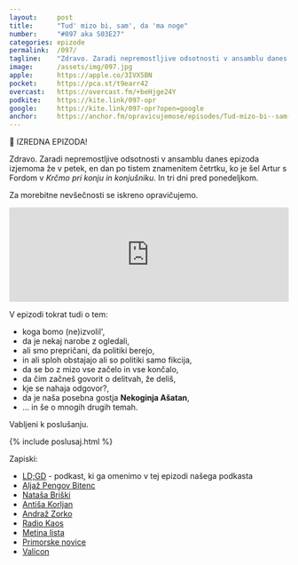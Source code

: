 ```yaml
---
layout: 	post
title:  	"Tud' mizo bi, sam', da 'ma noge"
number: 	"#097 aka S03E27"
categories:	epizode
permalink:	/097/
tagline: 	"Zdravo. Zaradi nepremostljive odsotnosti v ansamblu danes epizoda izjemoma že v petek, en dan po tistem znamenitem četrtku, ko je šel Artur s Fordom v pivnico gledat soočenje."
image:		/assets/img/097.jpg
apple:		https://apple.co/3IVX5BN
pocket:		https://pca.st/t9earr42
overcast:	https://overcast.fm/+beHjge24Y
podkite:	https://kite.link/097-opr
google:		https://kite.link/097-opr?open=google
anchor:		https://anchor.fm/opravicujemose/episodes/Tud-mizo-bi--sam--da-ma-noge-e1gi8hi
---
```


🚨 IZREDNA EPIZODA! 

Zdravo. Zaradi nepremostljive odsotnosti v ansamblu danes epizoda izjemoma že v petek, en dan po tistem znamenitem četrtku, ko je šel Artur s Fordom v _Krčmo pri konju in konjušniku_. In tri dni pred ponedeljkom. 

Za morebitne nevšečnosti se iskreno opravičujemo. 

<iframe src="https://www.listennotes.com/podcasts/opravičujemo-se-za/tud-mizo-bi-sam-da-ma-noge-UYT-mEhZxsW/embed/" height="170px" width="100%" style="width: 1px; min-width: 100%;" loading="lazy" frameborder="0" scrolling="no"></iframe>

V epizodi tokrat tudi o tem:
- koga bomo (ne)izvolil',
- da je nekaj narobe z ogledali,
- ali smo prepričani, da politiki berejo, 
- in ali sploh obstajajo ali so politiki samo fikcija,
- da se bo z mizo vse začelo in vse končalo,
- da čim začneš govorit o delitvah, že deliš,
- kje se nahaja odgovor?,
- da je naša posebna gostja **Nekoginja Ašatan**,
- ... in še o mnogih drugih temah. 

Vabljeni k poslušanju.

{% include poslusaj.html %}

Zapiski:
- [LD;GD](https://metinalista.si/ldgd-087-na-prazen-zelodec-ni-lustno/) - podkast, ki ga omenimo v tej epizodi našega podkasta
- [Aljaž Pengov Bitenc](https://twitter.com/pengovsky)
- [Nataša Briški](https://twitter.com/DC43)
- [Antiša Korljan](https://twitter.com/AntisaKorljan)
- [Andraž Zorko](https://twitter.com/Andrazus)
- [Radio Kaos](http://www.radiokaos.info/)
- [Metina lista](https://metinalista.si/)
- [Primorske novice](https://www.primorske.si/)
- [Valicon](https://www.valicon.net/)